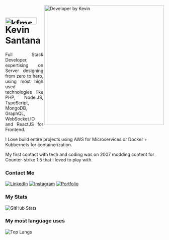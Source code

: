<img align="right" alt="Developer by Kevin" height="380" src="https://github.com/ZekDtonik/ZekDtonik/assets/24943857/a60789ab-69f4-4885-be66-a88c9538ae3f">

<h1>
  <img src="https://github.com/ZekDtonik/ZekDtonik/assets/24943857/05266333-d165-4ccd-a688-83f0b3c53131" alt='kfms logo' width='100px' height='22px'/>
  <span>Kevin Santana</span>
</h1>

<p align='justify'>
  Full Stack Developer, expertising on Server designing from zero to hero, using most high used technologies like PHP, Node.JS, TypeScript, MongoDB, GraphQL, WebSocket.IO and ReactJS for Frontend.

  I Love build entire projects using AWS for Microservices or Docker + Kubbernets for containerization. 

  My first contact with tech and coding was on 2007 modding content for Counter-strike 1.5 that i loved to play with.
</p>

### Contact Me ###

[![LinkedIn](https://img.shields.io/badge/LinkedIn-0077B5?style=for-the-badge&logo=linkedin&logoColor=white)](https://www.linkedin.com/in/kevin-ferreira-m-santana-2b919b154/)
[![Instagram](https://img.shields.io/badge/-Instagram-%23E4405F?style=for-the-badge&logo=instagram&logoColor=white)](https://www.instagram.com/keu_marks/) 
[![Portfolio](https://img.shields.io/badge/Portfolio-0022ff?style=for-the-badge&logo=todoist&logoColor=white)]([https://seulink.com](https://kevin.redcomet.com.br)) 


### My Stats ###

![GitHub Stats](https://github-readme-stats-kevin-santanas-projects-4223389a.vercel.app/api?username=zekdtonik&theme=transparent&bg_color=000&border_color=30A3DC&show_icons=true&icon_color=30A3DC&title_color=E94D5F&text_color=FFF)

### My most language uses ###

![Top Langs](https://github-readme-stats-kevin-santanas-projects-4223389a.vercel.app/api/top-langs/?username=zekdtonik&bg_color=000&border_color=30A3DC&title_color=E94D5F&text_color=FFF)

<!--
https://github.com/ZekDtonik/ZekDtonik/assets/24943857/88380dbf-0ff3-4864-acd5-a5b00ae2a8bc
**ZekDtonik/ZekDtonik** is a ✨ _special_ ✨ repository because its `README.md` (this file) appears on your GitHub profile.
![GitHub Stats](https://github-readme-stats.vercel.app/api?username=ZekDtonik&show_icons=true&theme=radical&count_private=true)
Here are some ideas to get you started:
![GitHub Stats](https://github-readme-stats.vercel.app/api?username=ZekDtonik&show_icons=true&theme=radical&count_private=true)
- 🔭 I’m currently working on ...
- 🌱 I’m currently learning ...
- 👯 I’m looking to collaborate on ...
- 🤔 I’m looking for help with ...
- 💬 Ask me about ...
- 📫 How to reach me: ...
- 😄 Pronouns: ...
- ⚡ Fun fact: ...
-->

